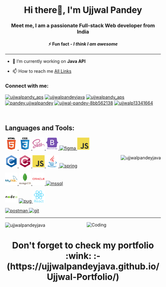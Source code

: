 <h1 align="center">Hi there👋, I'm Ujjwal Pandey</h1>
<h3 align="center">Meet me, I am a passionate Full-stack Web developer from India</h3>
<h4 align="center">⚡ Fun fact - <em>I think I am awesome</em></h4>
<hr>

- 🔭 I’m currently working on **Java API**
 
<!-- - 👋⚡ I’m actively looking for **Job** -->

<!-- - 🌱 I’m currently learning **Python** -->

- 📫 How to reach me [All Links](https://ujjwalpandeyjava.github.io/Links/index.html)


<h3 align="left">Connect with me:</h3>
<p align="left">
<a href="https://www.hackerrank.com/ujjwalpandy_aps" target="blank"><img align="center" src="https://raw.githubusercontent.com/rahuldkjain/github-profile-readme-generator/master/src/images/icons/Social/hackerrank.svg" alt="ujjwalpandy_aps" height="30" width="40" /></a>
<a href="https://codeforces.com/profile/ujjwalpandeyjava" target="blank"><img align="center" src="https://raw.githubusercontent.com/rahuldkjain/github-profile-readme-generator/master/src/images/icons/Social/codeforces.svg" alt="ujjwalpandeyjava" height="30" width="40" /></a>
<a href="https://www.facebook.com/ujjwal.pandey.1656" target="blank"><img align="center" src="https://raw.githubusercontent.com/rahuldkjain/github-profile-readme-generator/master/src/images/icons/Social/facebook.svg" alt="ujjwalpandy_aps" height="30" width="40" /></a>
<a href="https://instagram.com/pandey.ujjwalpandey" target="blank"><img align="center" src="https://raw.githubusercontent.com/rahuldkjain/github-profile-readme-generator/master/src/images/icons/Social/instagram.svg" alt="pandey.ujjwalpandey" height="30" width="40" /></a>
<a href="https://linkedin.com/in/ujjwal-pandey-8bb562138" target="blank"><img align="center" src="https://raw.githubusercontent.com/rahuldkjain/github-profile-readme-generator/master/src/images/icons/Social/linked-in-alt.svg" alt="ujjwal-pandey-8bb562138" height="30" width="40" /></a>
<a href="https://twitter.com/ujjwalp13341664" target="blank"><img align="center" src="https://raw.githubusercontent.com/rahuldkjain/github-profile-readme-generator/master/src/images/icons/Social/twitter.svg" alt="ujjwalp13341664" height="30" width="40" /></a>
<!-- <img src="https://komarev.com/ghpvc/?username=ujjwalpandeyjava&label=Profile%20views&color=6e2cf1&style=flat" alt="ujjwalpandeyjava" />  -->
</p>
<br/>
<h2 align="left">Languages and Tools:</h2>
<p align="left"> 
<a href="https://www.w3.org/html/" target="_blank" rel="noreferrer"> <img src="https://raw.githubusercontent.com/devicons/devicon/master/icons/html5/html5-original-wordmark.svg" alt="html5" width="40" height="40"/> </a><a href="https://www.w3schools.com/css/" target="_blank" rel="noreferrer"> <img src="https://raw.githubusercontent.com/devicons/devicon/master/icons/css3/css3-original-wordmark.svg" alt="css3" width="40" height="40"/> </a><a href="https://sass-lang.com" target="_blank" rel="noreferrer"> <img src="https://raw.githubusercontent.com/devicons/devicon/master/icons/sass/sass-original.svg" alt="sass" width="40" height="40"/> </a><a href="https://getbootstrap.com" target="_blank" rel="noreferrer"> <img src="https://raw.githubusercontent.com/devicons/devicon/master/icons/bootstrap/bootstrap-plain-wordmark.svg" alt="bootstrap" width="40" height="40"/> </a><a href="https://www.figma.com/" target="_blank" rel="noreferrer"> <img src="https://www.vectorlogo.zone/logos/figma/figma-icon.svg" alt="figma" width="40" height="40"/> </a><a href="https://developer.mozilla.org/en-US/docs/Web/JavaScript" target="_blank" rel="noreferrer"> <img src="https://raw.githubusercontent.com/devicons/devicon/master/icons/javascript/javascript-original.svg" alt="javascript" width="40" height="40"/> </a>

<p align="right"><img align="right" src="https://github-readme-stats.vercel.app/api/top-langs?username=ujjwalpandeyjava&show_icons=true&locale=en&layout=compact" alt="ujjwalpandeyjava" /></p>


<a href="https://www.cprogramming.com/" target="_blank" rel="noreferrer"> <img src="https://raw.githubusercontent.com/devicons/devicon/master/icons/c/c-original.svg" alt="c" width="40" height="40"/> </a><a href="https://www.w3schools.com/cpp/" target="_blank" rel="noreferrer"> <img src="https://raw.githubusercontent.com/devicons/devicon/master/icons/cplusplus/cplusplus-original.svg" alt="cplusplus" width="40" height="40"/> </a><a href="https://developer.mozilla.org/en-US/docs/Web/JavaScript" target="_blank" rel="noreferrer"> <img src="https://raw.githubusercontent.com/devicons/devicon/master/icons/javascript/javascript-original.svg" alt="javascript" width="40" height="40"/> </a><a href="https://www.java.com" target="_blank" rel="noreferrer"> <img src="https://raw.githubusercontent.com/devicons/devicon/master/icons/java/java-original.svg" alt="java" width="40" height="40"/> </a><a href="https://spring.io/" target="_blank" rel="noreferrer"> <img src="https://www.vectorlogo.zone/logos/springio/springio-icon.svg" alt="spring" width="40" height="40"/> </a> 

 

<a href="https://www.mysql.com/" target="_blank" rel="noreferrer"> <img src="https://raw.githubusercontent.com/devicons/devicon/master/icons/mysql/mysql-original-wordmark.svg" alt="mysql" width="40" height="40"/> </a><a href="https://www.mongodb.com/" target="_blank" rel="noreferrer"> <img src="https://raw.githubusercontent.com/devicons/devicon/master/icons/mongodb/mongodb-original-wordmark.svg" alt="mongodb" width="40" height="40"/> </a><a href="https://www.oracle.com/" target="_blank" rel="noreferrer"> <img src="https://raw.githubusercontent.com/devicons/devicon/master/icons/oracle/oracle-original.svg" alt="oracle" width="40" height="40"/> </a><a href="https://www.microsoft.com/en-us/sql-server" target="_blank" rel="noreferrer"> <img src="https://www.svgrepo.com/show/303229/microsoft-sql-server-logo.svg" alt="mssql" width="40" height="40"/> </a> 



<a href="https://nodejs.org" target="_blank" rel="noreferrer"> <img src="https://raw.githubusercontent.com/devicons/devicon/master/icons/nodejs/nodejs-original-wordmark.svg" alt="nodejs" width="40" height="40"/></a> <a href="https://pugjs.org" target="_blank" rel="noreferrer"> <img src="https://cdn.worldvectorlogo.com/logos/pug.svg" alt="pug" width="40" height="40"/></a><a href="https://reactjs.org/" target="_blank" rel="noreferrer"> <img src="https://raw.githubusercontent.com/devicons/devicon/master/icons/react/react-original-wordmark.svg" alt="react" width="40" height="40"/> </a> 



<a href="https://postman.com" target="_blank" rel="noreferrer"> <img src="https://www.vectorlogo.zone/logos/getpostman/getpostman-icon.svg" alt="postman" width="40" height="40"/> </a><a href="https://git-scm.com/" target="_blank" rel="noreferrer"> <img src="https://www.vectorlogo.zone/logos/git-scm/git-scm-icon.svg" alt="git" width="40" height="40"/> </a> </p>
<hr>

<!-- <h3 align="center">A passionate frontend developer from India</h3> -->

<img align="right" alt="Coding" width="240" src="https://cdn.dribbble.com/users/2646423/screenshots/5507196/computer.gif"/>
<p width="100vw"><img align="center" src="https://github-readme-streak-stats.herokuapp.com/?user=ujjwalpandeyjava&" alt="ujjwalpandeyjava" /></p>
 <h1 align="center">Don't forget to check my portfolio  :wink: :- <br/>(https://ujjwalpandeyjava.github.io/Ujjwal-Portfolio/)</h1>
<!-- 
<p><img align="left" src="https://github-readme-stats.vercel.app/api?username=ujjwalpandeyjava&show_icons=true&locale=en" alt="ujjwalpandeyjava" /></p>

Here are some ideas to get you started:
- 🔭 I’m currently working on ...
- 🌱 I’m currently learning ...
- 👯 I’m looking to collaborate on ...
- 🤔 I’m looking for help with ...
- 💬 Ask me about ...
- 📫 How to reach me: ...
- 😄 Pronouns: ...
- ⚡ Fun fact: ...
-->
